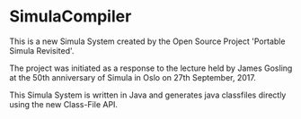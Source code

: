 # SimulaCompiler

This is a new Simula System created by the
Open Source Project 'Portable Simula Revisited'.

The project was initiated as a response to the lecture
held by James Gosling at the 50th anniversary of Simula
in Oslo on 27th September, 2017.

This Simula System is written in Java and generates java
classfiles directly using the new Class-File API.
